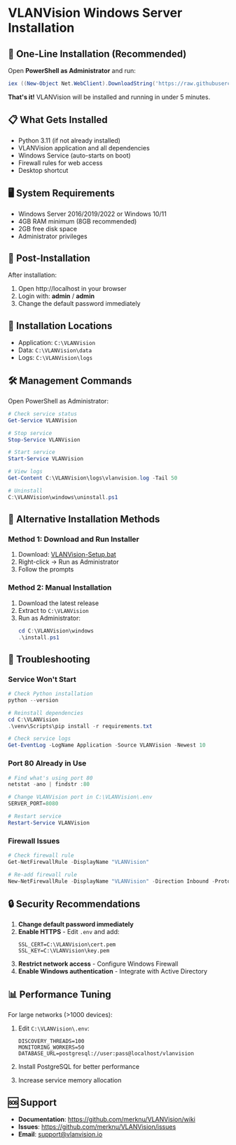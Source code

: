 # VLANVision Windows Server Installation

## 🚀 One-Line Installation (Recommended)

Open **PowerShell as Administrator** and run:

```powershell
iex ((New-Object Net.WebClient).DownloadString('https://raw.githubusercontent.com/merknu/VLANVision/main/windows/quick-install.ps1'))
```

**That's it!** VLANVision will be installed and running in under 5 minutes.

## 📋 What Gets Installed

- Python 3.11 (if not already installed)
- VLANVision application and all dependencies
- Windows Service (auto-starts on boot)
- Firewall rules for web access
- Desktop shortcut

## 🖥️ System Requirements

- Windows Server 2016/2019/2022 or Windows 10/11
- 4GB RAM minimum (8GB recommended)
- 2GB free disk space
- Administrator privileges

## 🔧 Post-Installation

After installation:
1. Open http://localhost in your browser
2. Login with: **admin** / **admin**
3. Change the default password immediately

## 📁 Installation Locations

- Application: `C:\VLANVision`
- Data: `C:\VLANVision\data`
- Logs: `C:\VLANVision\logs`

## 🛠️ Management Commands

Open PowerShell as Administrator:

```powershell
# Check service status
Get-Service VLANVision

# Stop service
Stop-Service VLANVision

# Start service
Start-Service VLANVision

# View logs
Get-Content C:\VLANVision\logs\vlanvision.log -Tail 50

# Uninstall
C:\VLANVision\windows\uninstall.ps1
```

## 🔄 Alternative Installation Methods

### Method 1: Download and Run Installer

1. Download: [VLANVision-Setup.bat](https://github.com/merknu/VLANVision/raw/main/windows/VLANVision-Setup.bat)
2. Right-click → Run as Administrator
3. Follow the prompts

### Method 2: Manual Installation

1. Download the latest release
2. Extract to `C:\VLANVision`
3. Run as Administrator:
   ```powershell
   cd C:\VLANVision\windows
   .\install.ps1
   ```

## 🐛 Troubleshooting

### Service Won't Start
```powershell
# Check Python installation
python --version

# Reinstall dependencies
cd C:\VLANVision
.\venv\Scripts\pip install -r requirements.txt

# Check service logs
Get-EventLog -LogName Application -Source VLANVision -Newest 10
```

### Port 80 Already in Use
```powershell
# Find what's using port 80
netstat -ano | findstr :80

# Change VLANVision port in C:\VLANVision\.env
SERVER_PORT=8080

# Restart service
Restart-Service VLANVision
```

### Firewall Issues
```powershell
# Check firewall rule
Get-NetFirewallRule -DisplayName "VLANVision"

# Re-add firewall rule
New-NetFirewallRule -DisplayName "VLANVision" -Direction Inbound -Protocol TCP -LocalPort 80 -Action Allow
```

## 🔒 Security Recommendations

1. **Change default password immediately**
2. **Enable HTTPS** - Edit `.env` and add:
   ```
   SSL_CERT=C:\VLANVision\cert.pem
   SSL_KEY=C:\VLANVision\key.pem
   ```
3. **Restrict network access** - Configure Windows Firewall
4. **Enable Windows authentication** - Integrate with Active Directory

## 📊 Performance Tuning

For large networks (>1000 devices):

1. Edit `C:\VLANVision\.env`:
   ```
   DISCOVERY_THREADS=100
   MONITORING_WORKERS=50
   DATABASE_URL=postgresql://user:pass@localhost/vlanvision
   ```

2. Install PostgreSQL for better performance
3. Increase service memory allocation

## 🆘 Support

- **Documentation**: https://github.com/merknu/VLANVision/wiki
- **Issues**: https://github.com/merknu/VLANVision/issues
- **Email**: support@vlanvision.io
